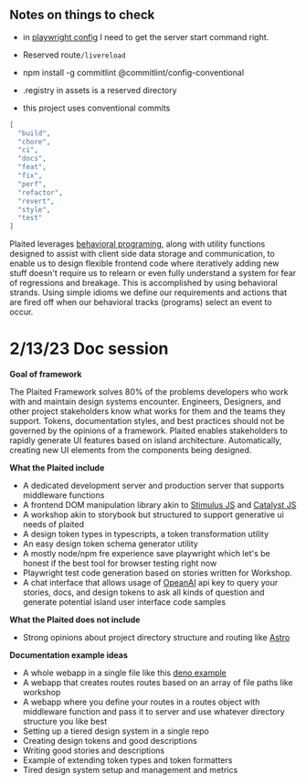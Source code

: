 ## Notes on things to check

- in [playwright config](src/workshop/templates/playwright.config.template.ts) I
  need to get the server start command right.

- Reserved route`/livereload`

- npm install -g commitlint @commitlint/config-conventional

- .registry in assets is a reserved directory

- this project uses conventional commits

```json
[
  "build",
  "chore",
  "ci",
  "docs",
  "feat",
  "fix",
  "perf",
  "refactor",
  "revert",
  "style",
  "test"
]
```

Plaited leverages
[behavioral programing](https://www.youtube.com/watch?v=PW8VdWA0UcA), along with
utility functions designed to assist with client side data storage and
communication, to enable us to design flexible frontend code where iteratively
adding new stuff doesn't require us to relearn or even fully understand a system
for fear of regressions and breakage. This is accomplished by using behavioral
strands. Using simple idioms we define our requirements and actions that are
fired off when our behavioral tracks (programs) select an event to occur.

# 2/13/23 Doc session

**Goal of framework**

The Plaited Framework solves 80% of the problems developers who work with and
maintain design systems encounter. Engineers, Designers, and other project
stakeholders know what works for them and the teams they support. Tokens,
documentation styles, and best practices should not be governed by the opinions
of a framework. Plaited enables stakeholders to rapidly generate UI features
based on island architecture. Automatically, creating new UI elements from the
components being designed.

**What the Plaited include**

- A dedicated development server and production server that supports middleware
  functions
- A frontend DOM manipulation library akin to
  [Stimulus JS](https://stimulus.hotwired.dev/) and
  [Catalyst JS](https://catalyst.rocks/guide/introduction/)
- A workshop akin to storybook but structured to support generative ui needs of
  plaited
- A design token types in typescripts, a token transformation utility
- An easy design token schema generator utility
- A mostly node/npm fre experience save playwright which let's be honest if the
  best tool for browser testing right now
- Playwright test code generation based on stories written for Workshop.
- A chat interface that allows usage of [OpeanAI](https://openai.com/) api key
  to query your stories, docs, and design tokens to ask all kinds of question
  and generate potential island user interface code samples

**What the Plaited does not include**

- Strong opinions about project directory structure and routing like
  [Astro](https://astro.build/)

**Documentation example ideas**

- A whole webapp in a single file like this
  [deno example](https://deno.com/blog/a-whole-website-in-a-single-js-file-continued)
- A webapp that creates routes routes based on an array of file paths like
  workshop
- A webapp where you define your routes in a routes object with middleware
  function and pass it to server and use whatever directory structure you like
  best
- Setting up a tiered design system in a single repo
- Creating design tokens and good descriptions
- Writing good stories and descriptions
- Example of extending token types and token formatters
- Tired design system setup and management and metrics
